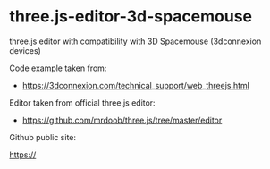 # three.js-editor-3d-spacemouse

three.js editor with compatibility with 3D Spacemouse (3dconnexion devices)

Code example taken from:

- <https://3dconnexion.com/technical_support/web_threejs.html>

Editor taken from official three.js editor:

- <https://github.com/mrdoob/three.js/tree/master/editor>

Github public site:

[https://](https://flipped-energy.github.io/three.js-editor-3d-spacemouse/)
